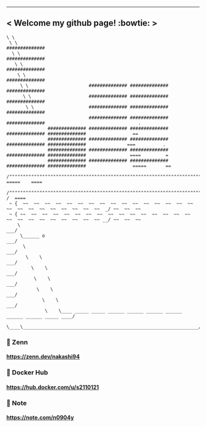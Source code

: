  _________________________
< Welcome my github page! :bowtie: >
 -------------------------
    \ \  
     \ \                                                        ##############
      \ \                                                       ##############
       \ \                                                      ##############
        \ \                                                     ##############
         \ \                      ############## ############## ##############
          \ \                     ############## ############## ##############
           \ \                    ############## ############## ##############
                                  ############## ############## ##############                                  .
                   ############## ############## ############## ############## ##############                 ==
                   ############## ############## ############## ############## ##############               ===          .
                   ############## ############## ############## ############## ##############                ====         =
                   ############## ############## ############## ############## ##############                 =====       ==
         /""""""""""""""""""""""""""""""""""""""""""""""""""""""""""""""""""""""""""""""""""""""""""""""\      =====    ====
        /""""""""""""""""""""""""""""""""""""""""""""""""""""""""""""""""""""""""""""""""""""""""""""""""\_____/  /  ====
     ~ {  ~~  ~~  ~~  ~~  ~~  ~~  ~~  ~~  ~~  ~~  ~~  ~~  ~~  ~~  ~~  ~~  ~~  ~~  ~~  ~~  ~~  ~~  ~~  ~~  ~~  _/ ~~  ~~  ~~
     ~ { ~~  ~~  ~~  ~~  ~~  ~~  ~~  ~~  ~~  ~~  ~~  ~~  ~~  ~~  ~~  ~~  ~~  ~~  ~~  ~~  ~~  ~~  ~~  ~~  ~~ __/ ~~  ~~  ~~
        \                                                                                                 ___/
         \______ o                                                                                      ___/
          \                                                                                           ___/
           \    \                                                                                   ___/
             \    \                                                                               ___/
              \    \                                                                            ___/
               \    \                                                                         ___/
                 \    \                                                                     ___/
                  \    \____ _____ _____ ______ ______ ______ ______ ______ ______ _____ ____/
                    \____\________________________________________________________________/

### :notebook: Zenn

#### **https://zenn.dev/nakashi94**

### :whale: Docker Hub

#### **https://hub.docker.com/u/s2110121**

### :notebook_with_decorative_cover: Note

#### **https://note.com/n0904y**

